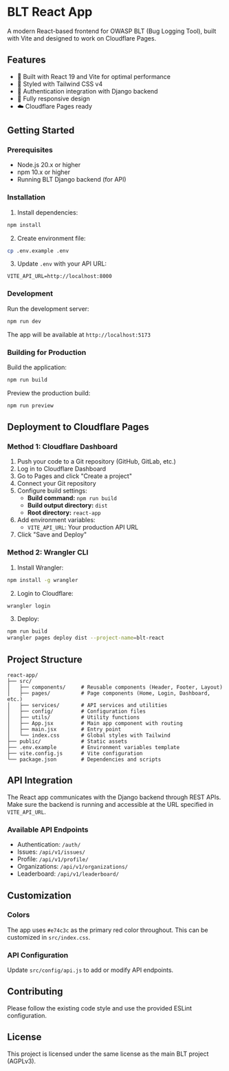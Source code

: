 # BLT React App

A modern React-based frontend for OWASP BLT (Bug Logging Tool), built with Vite and designed to work on Cloudflare Pages.

## Features

- 🚀 Built with React 19 and Vite for optimal performance
- 🎨 Styled with Tailwind CSS v4
- 🔐 Authentication integration with Django backend
- 📱 Fully responsive design
- ☁️ Cloudflare Pages ready

## Getting Started

### Prerequisites

- Node.js 20.x or higher
- npm 10.x or higher
- Running BLT Django backend (for API)

### Installation

1. Install dependencies:

```bash
npm install
```

2. Create environment file:

```bash
cp .env.example .env
```

3. Update `.env` with your API URL:

```env
VITE_API_URL=http://localhost:8000
```

### Development

Run the development server:

```bash
npm run dev
```

The app will be available at `http://localhost:5173`

### Building for Production

Build the application:

```bash
npm run build
```

Preview the production build:

```bash
npm run preview
```

## Deployment to Cloudflare Pages

### Method 1: Cloudflare Dashboard

1. Push your code to a Git repository (GitHub, GitLab, etc.)
2. Log in to Cloudflare Dashboard
3. Go to Pages and click "Create a project"
4. Connect your Git repository
5. Configure build settings:
   - **Build command:** `npm run build`
   - **Build output directory:** `dist`
   - **Root directory:** `react-app`
6. Add environment variables:
   - `VITE_API_URL`: Your production API URL
7. Click "Save and Deploy"

### Method 2: Wrangler CLI

1. Install Wrangler:

```bash
npm install -g wrangler
```

2. Login to Cloudflare:

```bash
wrangler login
```

3. Deploy:

```bash
npm run build
wrangler pages deploy dist --project-name=blt-react
```

## Project Structure

```
react-app/
├── src/
│   ├── components/     # Reusable components (Header, Footer, Layout)
│   ├── pages/          # Page components (Home, Login, Dashboard, etc.)
│   ├── services/       # API services and utilities
│   ├── config/         # Configuration files
│   ├── utils/          # Utility functions
│   ├── App.jsx         # Main app component with routing
│   ├── main.jsx        # Entry point
│   └── index.css       # Global styles with Tailwind
├── public/             # Static assets
├── .env.example        # Environment variables template
├── vite.config.js      # Vite configuration
└── package.json        # Dependencies and scripts
```

## API Integration

The React app communicates with the Django backend through REST APIs. Make sure the backend is running and accessible at the URL specified in `VITE_API_URL`.

### Available API Endpoints

- Authentication: `/auth/`
- Issues: `/api/v1/issues/`
- Profile: `/api/v1/profile/`
- Organizations: `/api/v1/organizations/`
- Leaderboard: `/api/v1/leaderboard/`

## Customization

### Colors

The app uses `#e74c3c` as the primary red color throughout. This can be customized in `src/index.css`.

### API Configuration

Update `src/config/api.js` to add or modify API endpoints.

## Contributing

Please follow the existing code style and use the provided ESLint configuration.

## License

This project is licensed under the same license as the main BLT project (AGPLv3).
